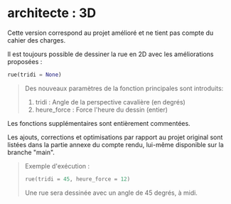 # architecte : 3D

Cette version correspond au projet amélioré et ne tient pas compte du cahier des charges.

Il est toujours possible de dessiner la rue en 2D avec les améliorations proposées : 
```py 
rue(tridi = None)
```

>Des nouveaux paramètres de la fonction principales sont introduits:
>1. tridi : Angle de la perspective cavalière (en degrés)
>2. heure_force : Force l'heure du dessin (entier)

Les fonctions supplémentaires sont entièrement commentées.

Les ajouts, corrections et optimisations par rapport au projet original sont listées dans la partie annexe du compte rendu, lui-même disponible sur la branche "main".

> Exemple d'exécution :
> ```py
>rue(tridi = 45, heure_force = 12)
>```
> Une rue sera dessinée avec un angle de 45 degrés, à midi.